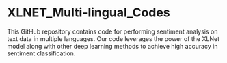 # XLNET_Multi-lingual_Codes

This GitHub repository contains code for performing sentiment analysis on text data in multiple languages. Our code leverages the power of the XLNet model along with other deep learning methods to achieve high accuracy in sentiment classification.
